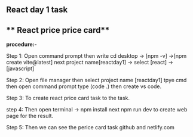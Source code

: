 ## React day 1 task

## ** React price price card**

**procedure:-**

Step 1: Open command prompt then write cd desktop -> [npm -v] ->[npm create vite@latest] next project name[reactday1] -> select [react] -> [javascript]

Step 2: Open file manager then select project name [reactday1] tpye cmd then open command prompt type (code .) then create vs code.

Step 3: To create react price card task to  the task.

step 4: Then open terminal -> npm install next npm run dev to create web page for the result.

Step 5: Then we can see the perice card task github and netlify.com